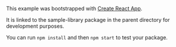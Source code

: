 This example was bootstrapped with [Create React App](https://github.com/facebook/create-react-app).

It is linked to the sample-library package in the parent directory for development purposes.

You can run `npm install` and then `npm start` to test your package.
